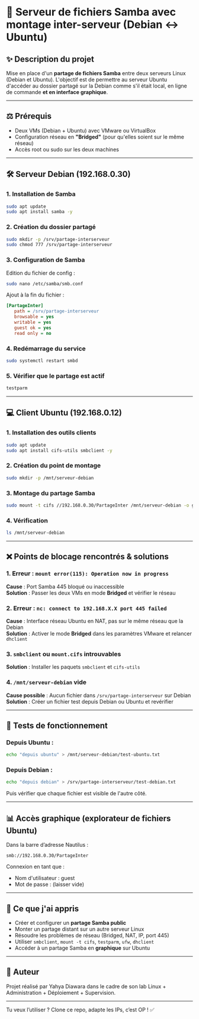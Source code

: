
# 📂 Serveur de fichiers Samba avec montage inter-serveur (Debian ↔ Ubuntu)

## ✨ Description du projet
Mise en place d'un **partage de fichiers Samba** entre deux serveurs Linux (Debian et Ubuntu). L'objectif est de permettre au serveur Ubuntu d'accéder au dossier partagé sur la Debian comme s'il était local, en ligne de commande **et en interface graphique**.

---

## ⚖️ Prérequis
- Deux VMs (Debian + Ubuntu) avec VMware ou VirtualBox
- Configuration réseau en **"Bridged"** (pour qu'elles soient sur le même réseau)
- Accès root ou sudo sur les deux machines

---

## 🛠️ Serveur Debian (192.168.0.30)

### 1. Installation de Samba
```bash
sudo apt update
sudo apt install samba -y
```

### 2. Création du dossier partagé
```bash
sudo mkdir -p /srv/partage-interserveur
sudo chmod 777 /srv/partage-interserveur
```

### 3. Configuration de Samba
Edition du fichier de config :
```bash
sudo nano /etc/samba/smb.conf
```

Ajout à la fin du fichier :
```ini
[PartageInter]
   path = /srv/partage-interserveur
   browsable = yes
   writable = yes
   guest ok = yes
   read only = no
```

### 4. Redémarrage du service
```bash
sudo systemctl restart smbd
```

### 5. Vérifier que le partage est actif
```bash
testparm
```

---

## 💻 Client Ubuntu (192.168.0.12)

### 1. Installation des outils clients
```bash
sudo apt update
sudo apt install cifs-utils smbclient -y
```

### 2. Création du point de montage
```bash
sudo mkdir -p /mnt/serveur-debian
```

### 3. Montage du partage Samba
```bash
sudo mount -t cifs //192.168.0.30/PartageInter /mnt/serveur-debian -o guest
```

### 4. Vérification
```bash
ls /mnt/serveur-debian
```

---

## ❌ Points de blocage rencontrés & solutions

### 1. Erreur : `mount error(115): Operation now in progress`
**Cause** : Port Samba 445 bloqué ou inaccessible  
**Solution** : Passer les deux VMs en mode **Bridged** et vérifier le réseau

### 2. Erreur : `nc: connect to 192.168.X.X port 445 failed`
**Cause** : Interface réseau Ubuntu en NAT, pas sur le même réseau que la Debian  
**Solution** : Activer le mode **Bridged** dans les paramètres VMware et relancer `dhclient`

### 3. `smbclient` ou `mount.cifs` introuvables  
**Solution** : Installer les paquets `smbclient` et `cifs-utils`

### 4. `/mnt/serveur-debian` vide  
**Cause possible** : Aucun fichier dans `/srv/partage-interserveur` sur Debian  
**Solution** : Créer un fichier test depuis Debian ou Ubuntu et revérifier

---

## 🔧 Tests de fonctionnement

### Depuis Ubuntu :
```bash
echo "depuis ubuntu" > /mnt/serveur-debian/test-ubuntu.txt
```

### Depuis Debian :
```bash
echo "depuis debian" > /srv/partage-interserveur/test-debian.txt
```

Puis vérifier que chaque fichier est visible de l'autre côté.

---

## 📊 Accès graphique (explorateur de fichiers Ubuntu)

Dans la barre d’adresse Nautilus :
```
smb://192.168.0.30/PartageInter
```
Connexion en tant que :
- Nom d'utilisateur : guest
- Mot de passe : (laisser vide)

---

## 🤔 Ce que j'ai appris
- Créer et configurer un **partage Samba public**
- Monter un partage distant sur un autre serveur Linux
- Résoudre les problèmes de réseau (Bridged, NAT, IP, port 445)
- Utiliser `smbclient`, `mount -t cifs`, `testparm`, `ufw`, `dhclient`
- Accéder à un partage Samba en **graphique** sur Ubuntu

---

## 💼 Auteur
Projet réalisé par Yahya Diawara dans le cadre de son lab Linux + Administration + Déploiement + Supervision.

---

Tu veux l’utiliser ? Clone ce repo, adapte les IPs, c’est OP ! ✅
